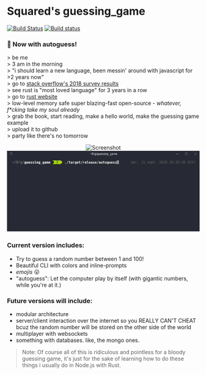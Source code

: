 # Squared's guessing_game
[![Build Status](https://travis-ci.org/GitSquared/guessing_game.svg?branch=master)](https://travis-ci.org/GitSquared/guessing_game) [![Build status](https://ci.appveyor.com/api/projects/status/1n4r8uyqar9nv6mn/branch/master?svg=true)](https://ci.appveyor.com/project/GitSquared/guessing-game/branch/master)


### :tada: Now with autoguess!


\> be me  
\> 3 am in the morning  
\> "i should learn a new language, been messin' around with javascript for >2 years now"  
\> go to [stack overflow's 2018 survey results](https://insights.stackoverflow.com/survey/2018/#most-loved-dreaded-and-wanted)  
\> see rust is "most loved language" for 3 years in a row  
\> go to [rust website](https://www.rust-lang.org)  
\> low-level memory safe super blazing-fast open-source - *whatever, f\*cking take my soul already*  
\> grab the book, start reading, make a hello world, make the guessing game example  
\> upload it to github  
\> party like there's no tomorrow



<p align="center">
<img alt="Screenshot" src="https://raw.githubusercontent.com/GitSquared/guessing_game/master/readme_src/screenshot_autoguess.png" />
<br/>
<img alt="Autoguess demo" src="https://raw.githubusercontent.com/GitSquared/guessing_game/master/readme_src/autoguess.gif" />
</p>

### Current version includes:

* Try to guess a random number between 1 and 100!
* Beautiful CLI with colors and inline-prompts
* *emojis* :open_mouth:
* "autoguess": Let the computer play by itself (with gigantic numbers, while you're at it.)

### Future versions will include:

* modular architecture
* server/client interaction over the internet so you REALLY CAN'T CHEAT bcuz the random number will be stored on the other side of the world
* multiplayer with websockets
* something with databases. like, the mongo ones.

> Note: Of course all of this is ridiculous and pointless for a bloody guessing game, it's just for the sake of learning how to do these things i usually do in Node.js with Rust.
